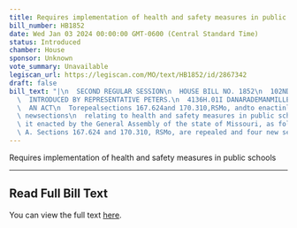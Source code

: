 ```yaml
---
title: Requires implementation of health and safety measures in public schools
bill_number: HB1852
date: Wed Jan 03 2024 00:00:00 GMT-0600 (Central Standard Time)
status: Introduced
chamber: House
sponsor: Unknown
vote_summary: Unavailable
legiscan_url: https://legiscan.com/MO/text/HB1852/id/2867342
draft: false
bill_text: "|\n  SECOND REGULAR SESSION\n  HOUSE BILL NO. 1852\n  102ND GENERAL ASSEMBLY\n\
  \  INTRODUCED BY REPRESENTATIVE PETERS.\n  4136H.01I DANARADEMANMILLER,ChiefClerk\n\
  \  AN ACT\n  Torepealsections 167.624and 170.310,RSMo, andto enactinlieuthereoffour\
  \ newsections\n  relating to health and safety measures in public schools.\n  Be\
  \ it enacted by the General Assembly of the state of Missouri, as follows:\n  Section\
  \ A. Sections 167.624 and 170.310, RSMo, are repealed and four new sections"
---
```

Requires implementation of health and safety measures in public schools

---

## Read Full Bill Text

You can view the full text [here](https://legiscan.com/MO/text/HB1852/id/2867342).
